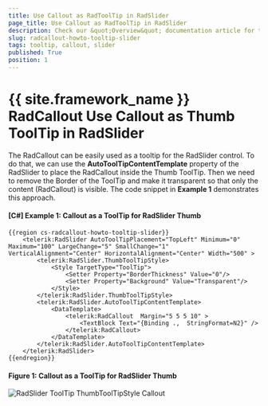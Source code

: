 ```yaml
---
title: Use Callout as RadToolTip in RadSlider
page_title: Use Callout as RadToolTip in RadSlider
description: Check our &quot;Overview&quot; documentation article for the RadCallout {{ site.framework_name }} control.
slug: radcallout-howto-tooltip-slider
tags: tooltip, callout, slider
published: True
position: 1
---
```


# {{ site.framework_name }} RadCallout Use Callout as Thumb ToolTip in RadSlider

The RadCallout can be easily used as a tooltip for the RadSlider control. To do that, we can use the __AutoToolTipContentTemplate__ property of the RadSlider to place the RadCallout inside the Thumb ToolTip. Then we need to remove the Border of the ToolTip and make it transparent so that only the content (RadCallout) is visible. The code snippet in __Example 1__ demonstrates this approach.  

#### __[C#] Example 1: Callout as a ToolTip for RadSlider Thumb__
	{{region cs-radcallout-howto-tooltip-slider}}
		<telerik:RadSlider AutoToolTipPlacement="TopLeft" Minimum="0" Maximum="100" LargeChange="5" SmallChange="1" VerticalAlignment="Center" HorizontalAlignment="Center" Width="500" >
			<telerik:RadSlider.ThumbToolTipStyle>
				<Style TargetType="ToolTip">
					<Setter Property="BorderThickness" Value="0"/>
					<Setter Property="Background" Value="Transparent"/>
				</Style>
			</telerik:RadSlider.ThumbToolTipStyle>
			<telerik:RadSlider.AutoToolTipContentTemplate>
				<DataTemplate>
					<telerik:RadCallout  Margin="5 5 5 10" >
						<TextBlock Text="{Binding .,  StringFormat=N2}" />
					</telerik:RadCallout>
				</DataTemplate>
			</telerik:RadSlider.AutoToolTipContentTemplate>
		</telerik:RadSlider>	
	{{endregion}}	
	
#### __Figure 1:  Callout as a ToolTip for RadSlider Thumb__
![RadSlider ToolTip ThumbToolTipStyle Callout](images/RadSlider_ToolTip_ThumbToolTipStyle.png)


